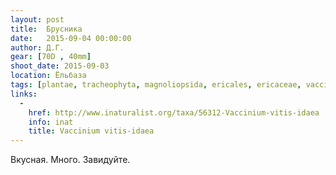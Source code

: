 ```yaml
---
layout: post
title:  Брусника
date:   2015-09-04 00:00:00
author: Д.Г.
gear: [70D , 40mm]
shoot_date: 2015-09-03
location: Ёльбаза
tags: [plantae, tracheophyta, magnoliopsida, ericales, ericaceae, vaccinium, vaccinium vitis-idaea]
links:
  -
    href: http://www.inaturalist.org/taxa/56312-Vaccinium-vitis-idaea
    info: inat
    title: Vaccinium vitis-idaea
---
```


Вкусная. Много. Завидуйте.

